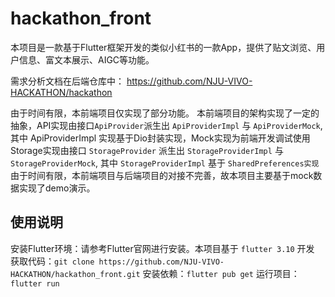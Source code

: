 # hackathon_front

本项目是一款基于Flutter框架开发的类似小红书的一款App，提供了贴文浏览、用户信息、富文本展示、AIGC等功能。

需求分析文档在后端仓库中：
https://github.com/NJU-VIVO-HACKATHON/hackathon

由于时间有限，本前端项目仅实现了部分功能。
本前端项目的架构实现了一定的抽象，API实现由接口`ApiProvider`派生出 `ApiProviderImpl` 与 `ApiProviderMock`,
其中 ApiProviderImpl 实现基于Dio封装实现，Mock实现为前端开发调试使用
Storage实现由接口 `StorageProvider` 派生出 `StorageProviderImpl` 与 `StorageProviderMock`,
其中 `StorageProviderImpl` 基于 `SharedPreferences实现`
由于时间有限，本前端项目与后端项目的对接不完善，故本项目主要基于mock数据实现了demo演示。



## 使用说明
安装Flutter环境：请参考Flutter官网进行安装。本项目基于 `flutter 3.10` 开发
获取代码：`git clone https://github.com/NJU-VIVO-HACKATHON/hackathon_front.git`
安装依赖：`flutter pub get`
运行项目：`flutter run`